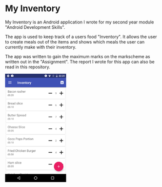 # My Inventory

My Inventory is an Android application I wrote for my second year module "Android Development Skills". 

The app is used to keep track of a users food "Inventory". It allows the user to create meals out of the items and shows which meals the user can currently make with their inventory.

The app was written to gain the maximum marks on the markscheme as written out in the "Assignment". The report I wrote for this app can also be read in this repository.

<img src="https://github.com/freshollie/MyInventory/raw/master/screenshots/app_screenshot.png" alt="My Inventory" width="200"/>